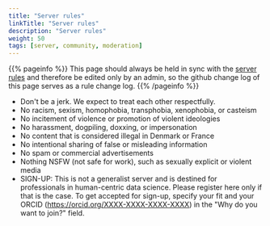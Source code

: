```yaml
---
title: "Server rules"
linkTitle: "Server rules"
description: "Server rules"
weight: 50
tags: [server, community, moderation]
---
```


{{% pageinfo %}}
This page should always be held in sync with the [server rules](https://datasci.social/about) and therefore be edited only by an admin, so the github change log of this page serves as a rule change log.
{{% /pageinfo %}}

- Don't be a jerk. We expect to treat each other respectfully.
- No racism, sexism, homophobia, transphobia, xenophobia, or casteism
- No incitement of violence or promotion of violent ideologies
- No harassment, dogpiling, doxxing, or impersonation
- No content that is considered illegal in Denmark or France
- No intentional sharing of false or misleading information
- No spam or commercial advertisements
- Nothing NSFW (not safe for work), such as sexually explicit or violent media
- SIGN-UP: This is not a generalist server and is destined for professionals in human-centric data science. Please register here only if that is the case. To get accepted for sign-up, specify your fit and your ORCID (https://orcid.org/XXXX-XXXX-XXXX-XXXX) in the "Why do you want to join?" field.